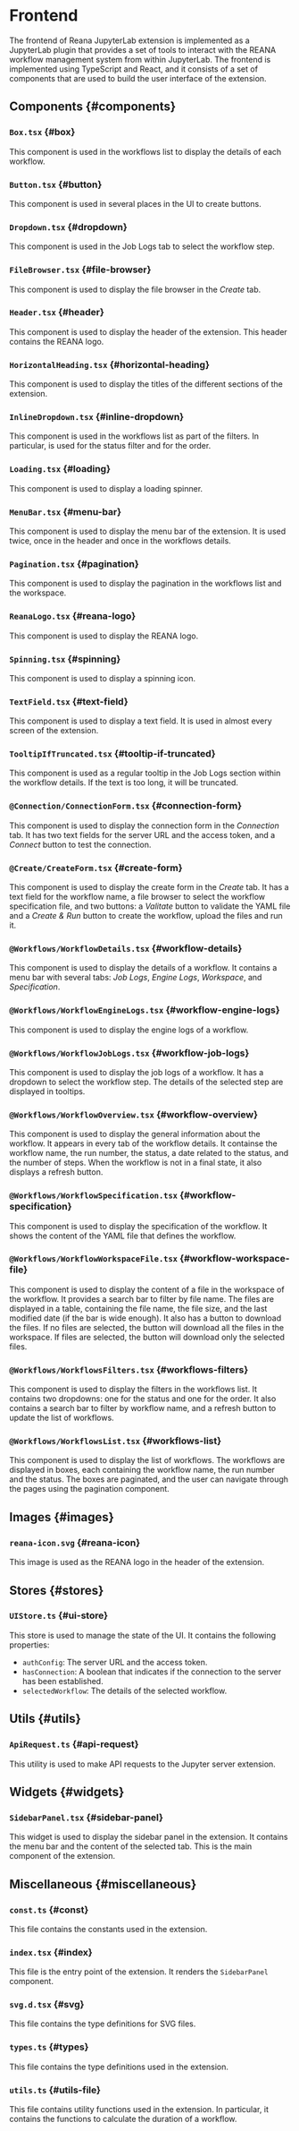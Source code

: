 # Frontend

<!-- src/
│   ├── components/
│   │   ├── Box.tsx
│   │   ├── Button.tsx
│   │   ├── Dropdown.tsx
│   │   ├── FileBrowser.tsx
│   │   ├── Header.tsx
│   │   ├── HorizontalHeading.tsx
│   │   ├── InlineDropdown.tsx
│   │   ├── Loading.tsx
│   │   ├── MenuBar.tsx
│   │   ├── Pagination.tsx
│   │   ├── ReanaLogo.tsx
│   │   ├── Spinning.tsx
│   │   ├── TextField.tsx
│   │   ├── TooltipIfTruncated.tsx
│   │   ├── @Connection/
│   │   │   └── ConnectionForm.tsx
│   │   ├── @Create/
│   │   │   └── CreateForm.tsx
│   │   └── @Workflows/
│   │       ├── WorkflowDetails.tsx
│   │       ├── WorkflowEngineLogs.tsx
│   │       ├── WorkflowJobLogs.tsx
│   │       ├── WorkflowOverview.tsx
│   │       ├── WorkflowSpecification.tsx
│   │       ├── WorkflowWorkspaceFile.tsx
│   │       ├── WorkflowsFilters.tsx
│   │       └── WorkflowsList.tsx
│   ├── images/
│   │   └── reana-icon.svg
│   ├── stores/
│   │   └── UIStore.ts   
│   ├── utils/
│   │   └── ApiRequest.ts     
│   ├── widgets/
│   │   └── SidebarPanel.tsx
│   ├── const.ts
│   ├── index.tsx
│   ├── svg.d.tsx
│   ├── types.ts
│   └── utils.ts
-->
The frontend of Reana JupyterLab extension is implemented as a JupyterLab plugin that provides a set of tools to interact with the REANA workflow management system from within JupyterLab. The frontend is implemented using TypeScript and React, and it consists of a set of components that are used to build the user interface of the extension.

## Components {#components}

### `Box.tsx` {#box}
This component is used in the workflows list to display the details of each workflow.

### `Button.tsx` {#button}
This component is used in several places in the UI to create buttons.

### `Dropdown.tsx` {#dropdown}
This component is used in the Job Logs tab to select the workflow step.

### `FileBrowser.tsx` {#file-browser}
This component is used to display the file browser in the _Create_ tab.

### `Header.tsx` {#header}
This component is used to display the header of the extension. This header contains the REANA logo.

### `HorizontalHeading.tsx` {#horizontal-heading}
This component is used to display the titles of the different sections of the extension.

### `InlineDropdown.tsx` {#inline-dropdown}
This component is used in the workflows list as part of the filters. In particular, is used for the status filter and for the order.

### `Loading.tsx` {#loading}
This component is used to display a loading spinner.

### `MenuBar.tsx` {#menu-bar}
This component is used to display the menu bar of the extension. It is used twice, once in the header and once in the workflows details.

### `Pagination.tsx` {#pagination}
This component is used to display the pagination in the workflows list and the workspace.

### `ReanaLogo.tsx` {#reana-logo}
This component is used to display the REANA logo.

### `Spinning.tsx` {#spinning}
This component is used to display a spinning icon.

### `TextField.tsx` {#text-field}
This component is used to display a text field. It is used in almost every screen of the extension.

### `TooltipIfTruncated.tsx` {#tooltip-if-truncated}
This component is used as a regular tooltip in the Job Logs section within the workflow details. If the text is too long, it will be truncated.

### `@Connection/ConnectionForm.tsx` {#connection-form}
This component is used to display the connection form in the _Connection_ tab. It has two text fields for the server URL and the access token, and a _Connect_ button to test the connection.

### `@Create/CreateForm.tsx` {#create-form}
This component is used to display the create form in the _Create_ tab. It has a text field for the workflow name, a file browser to select the workflow specification file, and two buttons: a _Valitate_ button to validate the YAML file and a _Create & Run_ button to create the workflow, upload the files and run it.

### `@Workflows/WorkflowDetails.tsx` {#workflow-details}
This component is used to display the details of a workflow. It contains a menu bar with several tabs:  _Job Logs_, _Engine Logs_, _Workspace_, and _Specification_.

### `@Workflows/WorkflowEngineLogs.tsx` {#workflow-engine-logs}
This component is used to display the engine logs of a workflow.

### `@Workflows/WorkflowJobLogs.tsx` {#workflow-job-logs}
This component is used to display the job logs of a workflow. It has a dropdown to select the workflow step. The details of the selected step are displayed in tooltips.

### `@Workflows/WorkflowOverview.tsx` {#workflow-overview}
This component is used to display the general information about the workflow. It appears in every tab of the workflow details. It containse the workflow name, the run number, the status, a date related to the status, and the number of steps. When the workflow is not in a final state, it also displays a refresh button.

### `@Workflows/WorkflowSpecification.tsx` {#workflow-specification}
This component is used to display the specification of the workflow. It shows the content of the YAML file that defines the workflow.

### `@Workflows/WorkflowWorkspaceFile.tsx` {#workflow-workspace-file}
This component is used to display the content of a file in the workspace of the workflow. It provides a search bar to filter by file name. The files are displayed in a table, containing the file name, the file size, and the last modified date (if the bar is wide enough). It also has a button to download the files. If no files are selected, the button will download all the files in the workspace. If files are selected, the button will download only the selected files.

### `@Workflows/WorkflowsFilters.tsx` {#workflows-filters}
This component is used to display the filters in the workflows list. It contains two dropdowns: one for the status and one for the order. It also contains a search bar to filter by workflow name, and a refresh button to update the list of workflows.

### `@Workflows/WorkflowsList.tsx` {#workflows-list}
This component is used to display the list of workflows.
The workflows are displayed in boxes, each containing the workflow name, the run number and the status. The boxes are paginated, and the user can navigate through the pages using the pagination component.

## Images {#images}

### `reana-icon.svg` {#reana-icon}
This image is used as the REANA logo in the header of the extension.

## Stores {#stores}

### `UIStore.ts` {#ui-store}
This store is used to manage the state of the UI. It contains the following properties:

* `authConfig`: The server URL and the access token.
* `hasConnection`: A boolean that indicates if the connection to the server has been established.
* `selectedWorkflow`: The details of the selected workflow.

## Utils {#utils}

### `ApiRequest.ts` {#api-request}
This utility is used to make API requests to the Jupyter server extension.

## Widgets {#widgets}

### `SidebarPanel.tsx` {#sidebar-panel}
This widget is used to display the sidebar panel in the extension. It contains the menu bar and the content of the selected tab. This is the main component of the extension.

## Miscellaneous {#miscellaneous}

### `const.ts` {#const}
This file contains the constants used in the extension.

### `index.tsx` {#index}
This file is the entry point of the extension. It renders the `SidebarPanel` component.

### `svg.d.tsx` {#svg}
This file contains the type definitions for SVG files.

### `types.ts` {#types}
This file contains the type definitions used in the extension.

### `utils.ts` {#utils-file}
This file contains utility functions used in the extension. In particular, it contains the functions to calculate the duration of a workflow.



